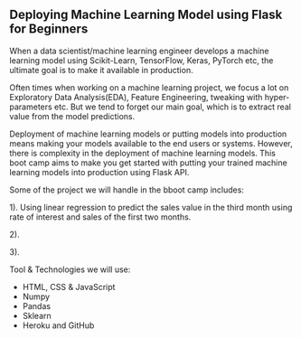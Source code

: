 ## **Deploying  Machine Learning Model using Flask for Beginners**

When a data scientist/machine learning engineer develops a machine learning model using Scikit-Learn, TensorFlow, Keras, PyTorch etc, the ultimate goal is to make it available in production. 

Often times when working on a machine learning project, we focus a lot on Exploratory Data Analysis(EDA), Feature Engineering, tweaking with hyper-parameters etc. But we tend to forget our main goal, which is to extract real value from the model predictions. 

Deployment of machine learning models or putting models into production means making your models available to the end users or systems. However, there is complexity in the deployment of machine learning models. This boot camp aims to make you get started with putting your trained machine learning models into production using Flask API. 


Some of the project we will handle in the bboot camp includes: 


1). Using linear regression to predict the sales value in the third month using rate of interest and sales of the first two months.

2).

3). 


Tool & Technologies we will use:

- HTML, CSS & JavaScript
- Numpy
- Pandas
- Sklearn
- Heroku and GitHub

 
